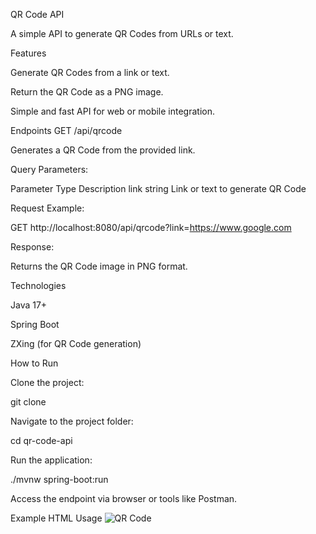 QR Code API

A simple API to generate QR Codes from URLs or text.

Features

Generate QR Codes from a link or text.

Return the QR Code as a PNG image.

Simple and fast API for web or mobile integration.

Endpoints
GET /api/qrcode

Generates a QR Code from the provided link.

Query Parameters:

Parameter	Type	Description
link	string	Link or text to generate QR Code

Request Example:

GET http://localhost:8080/api/qrcode?link=https://www.google.com


Response:

Returns the QR Code image in PNG format.

Technologies

Java 17+

Spring Boot

ZXing (for QR Code generation)

How to Run

Clone the project:

git clone <your-repository>


Navigate to the project folder:

cd qr-code-api


Run the application:

./mvnw spring-boot:run


Access the endpoint via browser or tools like Postman.

Example HTML Usage
<img src="http://localhost:8080/api/qrcode?link=https://www.google.com" alt="QR Code">
